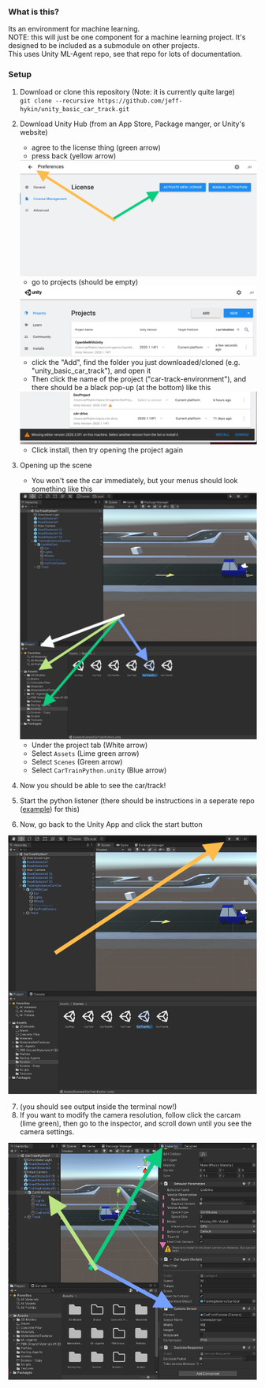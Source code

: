 ### What is this?

Its an environment for machine learning. <br>
NOTE: this will just be one component for a machine learning project. It's designed to be included as a submodule on other projects. <br>
This uses Unity ML-Agent repo, see that repo for lots of documentation.

### Setup

1. Download or clone this repository (Note: it is currently quite large)<br>
    `git clone --recursive https://github.com/jeff-hykin/unity_basic_car_track.git`
    
2. Download Unity Hub (from an App Store, Package manger, or Unity's website)
    - agree to the license thing (green arrow)
    - press back (yellow arrow)
    <img src="/documentation/images/activate.png" alt="where-to-click">
    
    - go to projects (should be empty)
    <img src="/documentation/images/unity_hub.png" alt="where-to-click">

    - click the "Add", find the folder you just downloaded/cloned (e.g. "unity_basic_car_track"), and open it 
    - Then click the name of the project ("car-track-environment"), and there should be a black pop-up (at the bottom) like this
    <img src="/documentation/images/install_prompt.png" alt="where-to-click">
    
    - Click install, then try opening the project again

3. Opening up the scene
    - You won't see the car immediately, but your menus should look something like this
    <img src="/documentation/images/car_track_scene.png" alt="where-to-click">

    - Under the project tab (White arrow)
    - Select `Assets` (Lime green arrow)
    - Select `Scenes` (Green arrow)
    - Select `CarTrainPython.unity` (Blue arrow)
4. Now you should be able to see the car/track! 
5. Start the python listener (there should be instructions in a seperate repo ([example](https://github.com/jeff-hykin/model_racer)) for this) 
6. Now, go back to the Unity App and click the start button
<img src="/documentation/images/car_track_scene_ready_to_start.png" alt="description">

7. (you should see output inside the terminal now!)
8. If you want to modify the camera resolution, follow click the carcam (lime green), then go to the inspector, and scroll down until you see the camera settings.
<img src="/documentation/images/camera_sensor.png" alt="description">